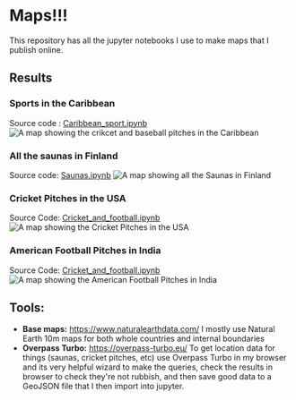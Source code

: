 # Maps!!!

This repository has all the jupyter notebooks I use to make maps that I publish online.

## Results
### Sports in the Caribbean
Source code : [Caribbean_sport.ipynb](../master/notebooks/Caribbean_sport.ipynb)
![A map showing the crikcet and baseball pitches in the Caribbean](../master/output/final/caribbean_sport.png)

### All the saunas in Finland
Source code: [Saunas.ipynb](../master/notebooks/Saunas.ipynb)
![A map showing all the Saunas in Finland](../master/output/final/finland_saunas.png)

### Cricket Pitches in the USA
Source Code: [Cricket_and_football.ipynb](../master/notebooks/Cricket_and_football.ipynb)
![A map showing the Cricket Pitches in the USA](../master/output/final/cricket_USA.png)

### American Football Pitches in India
Source Code: [Cricket_and_football.ipynb](../master/notebooks/Cricket_and_football.ipynb)
![A map showing the American Football Pitches in India](../master/output/final/AmericanFootball_India.png)


## Tools:
* **Base maps:** https://www.naturalearthdata.com/
I mostly use Natural Earth 10m maps for both whole countries and internal boundaries
* **Overpass Turbo:** https://overpass-turbo.eu/
To get location data for things (saunas, cricket pitches, etc) use Overpass Turbo in my browser and its very helpful wizard to make the queries, check the results in browser to check they're not rubbish, and then save good data to a GeoJSON file that I then import into jupyter. 
